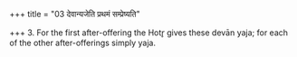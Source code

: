 +++
title = "03 देवान्यजेति प्रथमं सम्प्रेष्यति"

+++
3. For the first after-offering the Hotr̥ gives these devān yaja; for each of the other after-offerings simply yaja.
